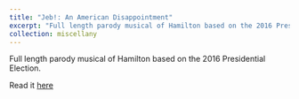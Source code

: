 ```yaml
---
title: "Jeb!: An American Disappointment"
excerpt: "Full length parody musical of Hamilton based on the 2016 Presidential Election.<br/><img src='/images/jeb.png'>"
collection: miscellany
---
```


Full length parody musical of Hamilton based on the 2016 Presidential Election.

Read it [here](https://jebmusical.weebly.com/)
